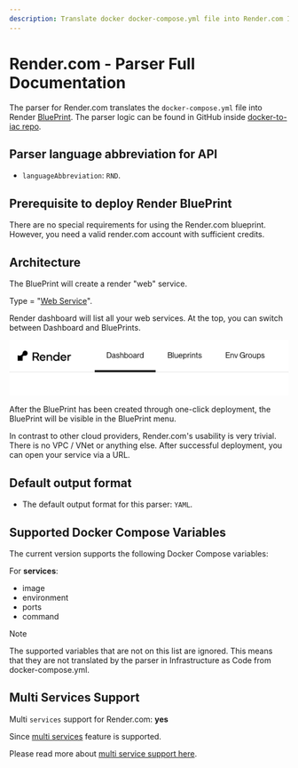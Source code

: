 ```yaml
---
description: Translate docker docker-compose.yml file into Render.com Infrastructure as Code with DeployStack
---
```


# Render.com - Parser Full Documentation

The parser for Render.com translates the `docker-compose.yml` file into Render [BluePrint](https://docs.render.com/infrastructure-as-code). The parser logic can be found in GitHub inside [docker-to-iac repo](https://github.com/deploystackio/docker-to-iac/blob/main/src/parsers/render.ts).

## Parser language abbreviation for API

- `languageAbbreviation`: `RND`.

## Prerequisite to deploy Render BluePrint

There are no special requirements for using the Render.com blueprint. However, you need a valid render.com account with sufficient credits.

## Architecture

The BluePrint will create a render "web" service.

Type = "[Web Service](https://docs.render.com/blueprint-spec#type)".

Render dashboard will list all your web services. At the top, you can switch between Dashboard and BluePrints.

![Render BluePrints](/public/img-docs/docker-to-iac/render.com-dashboard-blueprints.png)

After the BluePrint has been created through one-click deployment, the BluePrint will be visible in the BluePrint menu.

In contrast to other cloud providers, Render.com's usability is very trivial. There is no VPC / VNet or anything else. After successful deployment, you can open your service via a URL.

## Default output format

- The default output format for this parser: `YAML`.

## Supported Docker Compose Variables

The current version supports the following Docker Compose variables:

For __services__:

- image
- environment
- ports
- command

> [!NOTE]
> The supported variables that are not on this list are ignored. This means that they are not translated by the parser in Infrastructure as Code from docker-compose.yml.

## Multi Services Support

Multi `services` support for Render.com: __yes__

Since [multi services](https://docs.render.com/blueprint-spec#root-level-fields) feature is supported.

Please read more about [multi service support here](/modules/docker-to-iac/multi-services-support.md).
